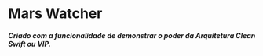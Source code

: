 # Mars Watcher

##### Criado com a funcionalidade de demonstrar o poder da Arquitetura Clean Swift ou VIP.
